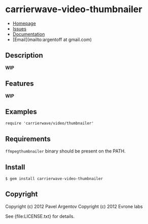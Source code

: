 # carrierwave-video-thumbnailer

* [Homepage](https://github.com/evrone/carrierwave-video-thumbnailer#readme)
* [Issues](https://github.com/evrone/carrierwave-video-thumbnailer/issues)
* [Documentation](http://rubydoc.info/gems/carrierwave-video-thumbnailer/frames)
* [Email](mailto:argentoff at gmail.com)

## Description

**WIP**

## Features

**WIP**

## Examples

    require 'carrierwave/video/thumbnailer'

## Requirements

`ffmpegthumbnailer` binary should be present on the PATH.

## Install

    $ gem install carrierwave-video-thumbnailer

## Copyright

Copyright (c) 2012 Pavel Argentov
Copyright (c) 2012 Evrone labs

See {file:LICENSE.txt} for details.
